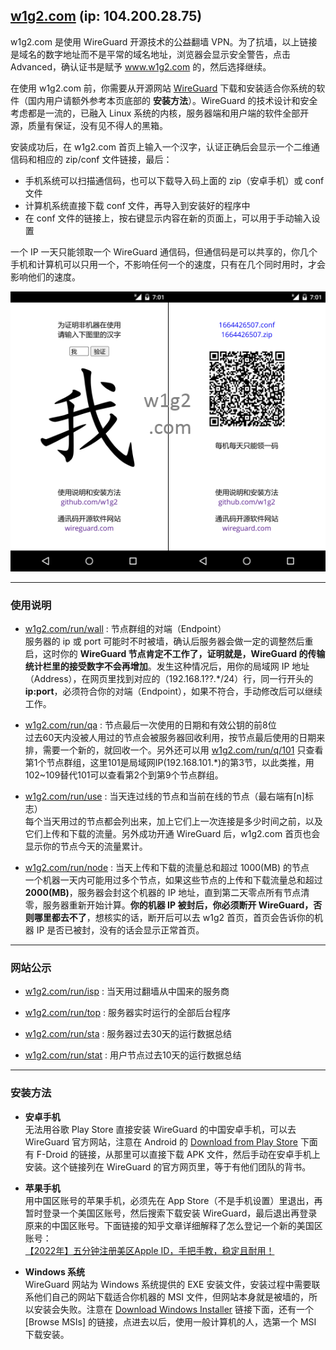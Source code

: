 <!---
- 👋 Hi, I’m @w1g2
- 👀 I’m interested in ...
- 🌱 I’m currently learning ...
- 💞️ I’m looking to collaborate on ...
- 📫 How to reach me ...


w1g2/w1g2 is a ✨ special ✨ repository because its `README.md` (this file) appears on your GitHub profile.
You can click the Preview link to take a look at your changes.
--->


[w1g2.com]: https://104.200.28.75 "w1g2.com"
[w1g2.com/run/wall]: https://104.200.28.75/run/wall "w1g2.com/run/wall"
[w1g2.com/run/qa]: https://104.200.28.75/run/qa "w1g2.com/run/qa"
[w1g2.com/run/q/101]: https://104.200.28.75/run/q/101 "w1g2.com/run/q/101"
[w1g2.com/run/use]: https://104.200.28.75/run/use "w1g2.com/run/use"
[w1g2.com/run/node]: https://104.200.28.75/run/node "w1g2.com/run/node"
[w1g2.com/run/isp]: https://104.200.28.75/run/isp "w1g2.com/run/isp"
[w1g2.com/run/top]: https://104.200.28.75/run/top "w1g2.com/run/top"
[w1g2.com/run/sta]: https://104.200.28.75/run/sta "w1g2.com/run/sta"
[w1g2.com/run/stat]: https://104.200.28.75/run/stat "w1g2.com/run/stat"
[wireguard]: https://wireguard.com/install "wireguard.com/install"

## [w1g2.com][] (ip: 104.200.28.75)
w1g2.com 是使用 WireGuard 开源技术的公益翻墙 VPN。为了抗墙，以上链接是域名的数字地址而不是平常的域名地址，浏览器会显示安全警告，点击 Advanced，确认证书是赋予 www.w1g2.com 的，然后选择继续。

在使用 w1g2.com 前，你需要从开源网站 [WireGuard][] 下载和安装适合你系统的软件（国内用户请额外参考本页底部的 __安装方法__）。WireGuard 的技术设计和安全考虑都是一流的，已融入 Linux 系统的内核，服务器端和用户端的软件全部开源，质量有保证，没有见不得人的黑箱。

安装成功后，在 w1g2.com 首页上输入一个汉字，认证正确后会显示一个二维通信码和相应的 zip/conf 文件链接，最后：
* 手机系统可以扫描通信码，也可以下载导入码上面的 zip（安卓手机）或 conf 文件
* 计算机系统直接下载 conf 文件，再导入到安装好的程序中
* 在 conf 文件的链接上，按右键显示内容在新的页面上，可以用于手动输入设置

一个 IP 一天只能领取一个 WireGuard 通信码，但通信码是可以共享的，你几个手机和计算机可以只用一个，不影响任何一个的速度，只有在几个同时用时，才会影响他们的速度。

![w1g2](w1g2.png "w1g2.png")


---
### 使用说明
* [w1g2.com/run/wall][] : 节点群组的对端（Endpoint） <br/>
服务器的 ip 或 port 可能时不时被墙，确认后服务器会做一定的调整然后重启，这时你的 __WireGuard 节点肯定不工作了，证明就是，WireGuard 的传输统计栏里的接受数字不会再增加__。发生这种情况后，用你的局域网 IP 地址（Address），在网页里找到对应的（192.168.1??.*/24）行，同一行开头的 __ip:port__，必须符合你的对端（Endpoint），如果不符合，手动修改后可以继续工作。

* [w1g2.com/run/qa][] : 节点最后一次使用的日期和有效公钥的前8位 <br/>
过去60天内没被人用过的节点会被服务器回收利用，按节点最后使用的日期来排，需要一个新的，就回收一个。另外还可以用 [w1g2.com/run/q/101][] 只查看第1个节点群组，这里101是局域网IP(192.168.101.*)的第3节，以此类推，用102~109替代101可以查看第2个到第9个节点群组。

* [w1g2.com/run/use][] : 当天连过线的节点和当前在线的节点（最右端有[n]标志） <br/>
每个当天用过的节点都会列出来，加上它们上一次连接是多少时间之前，以及它们上传和下载的流量。另外成功开通 WireGuard 后，w1g2.com 首页也会显示你的节点今天的流量累计。

* [w1g2.com/run/node][] : 当天上传和下载的流量总和超过 1000(MB) 的节点 <br/>
一个机器一天内可能用过多个节点，如果这些节点的上传和下载流量总和超过 __2000(MB)__，服务器会封这个机器的 IP 地址，直到第二天零点所有节点清零，服务器重新开始计算。__你的机器 IP 被封后，你必须断开 WireGuard，否则哪里都去不了__，想核实的话，断开后可以去 w1g2 首页，首页会告诉你的机器 IP 是否已被封，没有的话会显示正常首页。


---
### 网站公示
* [w1g2.com/run/isp][] : 当天用过翻墙从中国来的服务商

* [w1g2.com/run/top][] : 服务器实时运行的全部后台程序

* [w1g2.com/run/sta][] : 服务器过去30天的运行数据总结

* [w1g2.com/run/stat][] : 用户节点过去10天的运行数据总结


---
### 安装方法
* __安卓手机__ <br/>
无法用谷歌 Play Store 直接安装 WireGuard 的中国安卓手机，可以去 WireGuard 官方网站，注意在 Android 的 [Download from Play Store][wireguard] 下面有 F-Droid 的链接，从那里可以直接下载 APK 文件，然后手动在安卓手机上安装。这个链接列在 WireGuard 的官方网页里，等于有他们团队的背书。

* __苹果手机__ <br/>
用中国区账号的苹果手机，必须先在 App Store（不是手机设置）里退出，再暂时登录一个美国区账号，然后搜索下载安装 WireGuard，最后退出再登录原来的中国区账号。下面链接的知乎文章详细解释了怎么登记一个新的美国区账号： <br/>
[【2022年】五分钟注册美区Apple ID，手把手教，稳定且耐用！](https://zhuanlan.zhihu.com/p/367821925)

* __Windows 系统__ <br/>
WireGuard 网站为 Windows 系统提供的 EXE 安装文件，安装过程中需要联系他们自己的网站下载适合你机器的 MSI 文件，但网站本身就是被墙的，所以安装会失败。注意在 [Download Windows Installer][wireguard] 链接下面，还有一个 [Browse MSIs] 的链接，点进去以后，使用一般计算机的人，选第一个 MSI 下载安装。
